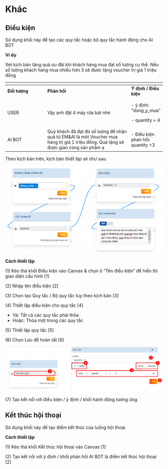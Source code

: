# Khác

## Điều kiện <a href="#id-4tgmcablivlo" id="id-4tgmcablivlo"></a>

Sử dụng khối này để tạo các quy tắc hoặc bộ quy tắc hành động cho AI BOT

**Ví dụ**&#x20;

Xét kịch bản tặng quà ưu đãi khi khách hàng mua đạt số lượng cụ thể. Nếu số lượng khách hàng mua nhiều hơn 3 sẽ được tặng voucher trị giá 1 triệu đồng

<table data-header-hidden><thead><tr><th width="150"></th><th width="349.83589462129527"></th><th></th></tr></thead><tbody><tr><td><strong>Đối tượng</strong></td><td><strong>Phản hồi</strong></td><td><strong>Ý định / Điều kiện</strong></td></tr><tr><td>USER</td><td>Vậy anh đặt 4 máy rửa bát nhé</td><td><p>- ý định: "dong_y_mua"</p><p>- quantity = 4</p></td></tr><tr><td>AI BOT</td><td>Quý khách đã đạt đủ số lượng để nhận quà từ EM&#x26;AI là một Voucher mua hàng trị giá 1 triệu đồng. Quà tặng sẽ được giao cùng sản phẩm ạ</td><td>- Điều kiện phản hồi: quantity >3</td></tr></tbody></table>

Theo kịch bản trên, kịch bản thiết lập sẽ như sau:&#x20;

![](../.gitbook/assets/19)

**Cách thiết lập**

(1) Kéo thả khối Điều kiện vào Canvas & chọn ô “Tên điều kiện” để hiển thị giao diện cấu hình \[1]

(2) Nhập tên điều kiện \[2]

(3) Chọn tạo Quy tắc / Bộ quy tắc tùy theo kịch bản \[3]

(4) Thiết lập điều kiện cho quy tắc \[4]

* Và: Tất cả các quy tắc phải thõa
* Hoặc: Thỏa một trong các quy tắc

(5) Thiết lập quy tắc \[5]

(6) Chọn Lưu để hoàn tất \[6]

![](../.gitbook/assets/20)

(7) Tạo kết nối với điều kiện / ý định / khối hành động tương ứng

## Kết thúc hội thoại <a href="#wzg5647n152" id="wzg5647n152"></a>

Sử dụng khối này để tạo điểm kết thúc của luồng hội thoại.

**Cách thiết lập**

(1) Kéo thả khối Kết thúc hội thoại vào Canvas \[1]

(2) Tạo kết nối với ý định / khối phản hồi AI BOT là điểm kết thúc hội thoại \[2]
